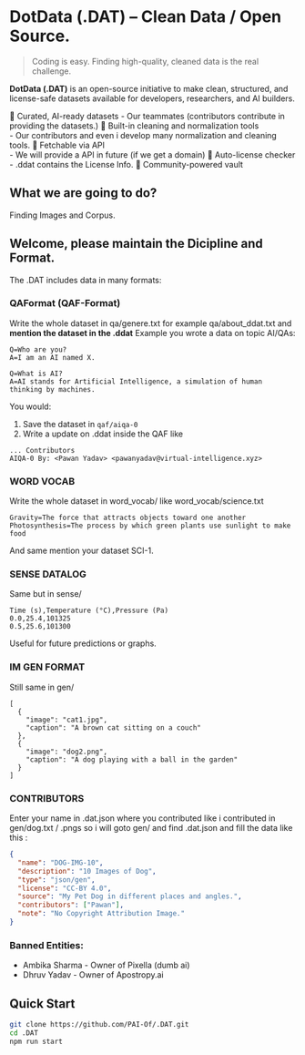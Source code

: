 # DotData (.DAT) – Clean Data / Open Source.

> Coding is easy. Finding high-quality, cleaned data is the real challenge.

**DotData (.DAT)** is an open-source initiative to make clean, structured, and license-safe datasets available for developers, researchers, and AI builders.

🔹 Curated, AI-ready datasets
    - Our teammates (contributors contribute in providing the datasets.)
🔹 Built-in cleaning and normalization tools  
    - Our contributors and even i develop many normalization and cleaning tools.
🔹 Fetchable via API  
    - We will provide a API in future (if we get a domain)
🔹 Auto-license checker
    - .ddat contains the License Info.
🔹 Community-powered vault


## What we are going to do?
Finding Images and Corpus.

## Welcome, please maintain the Dicipline and Format.
The .DAT includes data in many formats:
### QAFormat (QAF-Format)
Write the whole dataset in qa/genere.txt for example qa/about_ddat.txt and **mention the dataset in the .ddat**
Example you wrote a data on topic AI/QAs:
```
Q=Who are you?
A=I am an AI named X.

Q=What is AI?
A=AI stands for Artificial Intelligence, a simulation of human thinking by machines.
```
You would:
1. Save the dataset in `qaf/aiqa-0`
2. Write a update on .ddat inside the QAF like
```
... Contributors
AIQA-0 By: <Pawan Yadav> <pawanyadav@virtual-intelligence.xyz>
```
### WORD VOCAB
Write the whole dataset in word_vocab/
like word_vocab/science.txt
```
Gravity=The force that attracts objects toward one another
Photosynthesis=The process by which green plants use sunlight to make food
```
And same mention your dataset SCI-1.
### SENSE DATALOG
Same but in sense/
```
Time (s),Temperature (°C),Pressure (Pa)
0.0,25.4,101325
0.5,25.6,101300
```
Useful for future predictions or graphs.

### IM GEN FORMAT
Still same in gen/
```
[
  {
    "image": "cat1.jpg",
    "caption": "A brown cat sitting on a couch"
  },
  {
    "image": "dog2.png",
    "caption": "A dog playing with a ball in the garden"
  }
]
```
### CONTRIBUTORS
Enter your name in .dat.json where you contributed like 
i contributed in gen/dog.txt / .pngs
so i will goto gen/ and find .dat.json and fill
the data like this :
```json
{
  "name": "DOG-IMG-10",
  "description": "10 Images of Dog",
  "type": "json/gen",
  "license": "CC-BY 4.0",
  "source": "My Pet Dog in different places and angles.",
  "contributors": ["Pawan"],
  "note": "No Copyright Attribution Image."
}
```
### Banned Entities:
- Ambika Sharma - Owner of Pixella (dumb ai)
- Dhruv Yadav   - Owner of Apostropy.ai

## Quick Start
```bash
git clone https://github.com/PAI-Of/.DAT.git
cd .DAT
npm run start
```
